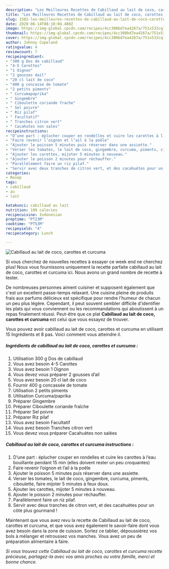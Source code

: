 ```yaml
---
description: "Les Meilleures Recettes de Cabillaud au lait de coco, carottes et curcuma"
title: "Les Meilleures Recettes de Cabillaud au lait de coco, carottes et curcuma"
slug: 1502-les-meilleures-recettes-de-cabillaud-au-lait-de-coco-carottes-et-curcuma
date: 2020-06-14T08:10:04.480Z
image: https://img-global.cpcdn.com/recipes/4cc300bd7ea4267a/751x532cq70/cabillaud-au-lait-de-coco-carottes-et-curcuma-photo-principale-de-la-recette.jpg
thumbnail: https://img-global.cpcdn.com/recipes/4cc300bd7ea4267a/751x532cq70/cabillaud-au-lait-de-coco-carottes-et-curcuma-photo-principale-de-la-recette.jpg
cover: https://img-global.cpcdn.com/recipes/4cc300bd7ea4267a/751x532cq70/cabillaud-au-lait-de-coco-carottes-et-curcuma-photo-principale-de-la-recette.jpg
author: Johnny Copeland
ratingvalue: 4
reviewcount: 7
recipeingredient:
- "300 g Dos de cabillaud"
- "4-5 Carottes"
- "1 Oignon"
- "2 gousses dail"
- "20 cl lait de coco"
- "400 g concasse de tomate"
- "2 petits piments"
- " Curcumapaprika"
- " Gingembre"
- " Ciboulette coriande frache"
- " Sel poivre"
- " Riz pilaf"
- " Facultatif"
- " Tranches citron vert"
- " Cacahutes non sales"
recipeinstructions:
- "D’une part : éplucher couper en rondelles et cuire les carottes à l’eau bouillante pendant 15 min (elles doivent rester un peu croquantes)"
- "Faire revenir l’oignon et l’ail à la poêle"
- "Ajouter le poisson 5 minutes puis réserver dans une assiette."
- "Verser les tomates, le lait de coco, gingembre, curcuma, piments, ciboulette, faire mijoter 5 minutes à feux doux."
- "Ajouter les carottes, mijoter 5 minutes à nouveau."
- "Ajouter le poisson 2 minutes pour réchauffer."
- "Parallèlement faire un riz pilaf."
- "Servir avec deux tranches de citron vert, et des cacahuètes pour un côté plus gourmand !"
categories:
- Resep
tags:
- cabillaud
- au
- lait

katakunci: cabillaud au lait 
nutrition: 199 calories
recipecuisine: Indonesian
preptime: "PT23M"
cooktime: "PT53M"
recipeyield: "4"
recipecategory: Lunch

---
```



![Cabillaud au lait de coco, carottes et curcuma](https://img-global.cpcdn.com/recipes/4cc300bd7ea4267a/751x532cq70/cabillaud-au-lait-de-coco-carottes-et-curcuma-photo-principale-de-la-recette.jpg)

Si vous cherchez de nouvelles recettes à essayer ce week end ne cherchez plus! Nous vous fournissons uniquement la recette parfaite cabillaud au lait de coco, carottes et curcuma ici. Nous avons un grand nombre de recette à tester.

De nombreuses personnes aiment cuisiner et supposent également que c'est un excellent passe-temps relaxant. Une cuisine pleine de produits frais aux parfums délicieux est spécifique pour rendre l'humeur de chacun un peu plus légère. Cependant, il peut souvent sembler difficile d'identifier les plats qui vous conviennent ou les recommandations qui aboutissent à un repas finalement réussi. Peut-être que ce plat <strong> Cabillaud au lait de coco, carottes et curcuma </strong> est celui que vous essayez de trouver.

<!--inarticleads1-->

Vous pouvez avoir cabillaud au lait de coco, carottes et curcuma en utilisant 15 Ingrédients et 8 pas. Voici comment vous atteindre il.

##### Ingrédients de cabillaud au lait de coco, carottes et curcuma :

1. Utilisation 300 g Dos de cabillaud
1. Vous avez besoin 4-5 Carottes
1. Vous avez besoin 1 Oignon
1. Vous devez vous préparer 2 gousses d’ail
1. Vous avez besoin 20 cl lait de coco
1. Fournir 400 g concassée de tomate
1. Utilisation 2 petits piments
1. Utilisation  Curcuma/paprika
1. Préparer  Gingembre
1. Préparer  Ciboulette coriande fraîche
1. Préparer  Sel poivre
1. Préparer  Riz pilaf
1. Vous avez besoin  Facultatif
1. Vous avez besoin  Tranches citron vert
1. Vous devez vous préparer  Cacahuètes non salées




<!--inarticleads2-->

##### Cabillaud au lait de coco, carottes et curcuma instructions :

1. D’une part : éplucher couper en rondelles et cuire les carottes à l’eau bouillante pendant 15 min (elles doivent rester un peu croquantes)
1. Faire revenir l’oignon et l’ail à la poêle
1. Ajouter le poisson 5 minutes puis réserver dans une assiette.
1. Verser les tomates, le lait de coco, gingembre, curcuma, piments, ciboulette, faire mijoter 5 minutes à feux doux.
1. Ajouter les carottes, mijoter 5 minutes à nouveau.
1. Ajouter le poisson 2 minutes pour réchauffer.
1. Parallèlement faire un riz pilaf.
1. Servir avec deux tranches de citron vert, et des cacahuètes pour un côté plus gourmand !




<!--inarticleads1-->

<p>
Maintenant que vous avez revu la recette de Cabillaud au lait de coco, carottes et curcuma, et que vous avez également le savoir-faire dont vous avez besoin dans la zone de cuisson. Sortez ce tablier, dépoussiérez vos bols à mélanger et retroussez vos manches. Vous avez un peu de préparation alimentaire à faire.
</p>

<p>
<i>Si vous trouvez cette Cabillaud au lait de coco, carottes et curcuma recette précieuse, partagez-la avec vos amis proches ou votre famille, merci et bonne chance.</i>
</p>
